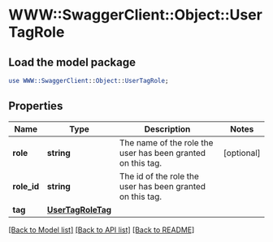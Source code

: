 # WWW::SwaggerClient::Object::UserTagRole

## Load the model package
```perl
use WWW::SwaggerClient::Object::UserTagRole;
```

## Properties
Name | Type | Description | Notes
------------ | ------------- | ------------- | -------------
**role** | **string** | The name of the role the user has been granted on this tag. | [optional] 
**role_id** | **string** | The id of the role the user has been granted on this tag. | 
**tag** | [**UserTagRoleTag**](UserTagRoleTag.md) |  | 

[[Back to Model list]](../README.md#documentation-for-models) [[Back to API list]](../README.md#documentation-for-api-endpoints) [[Back to README]](../README.md)


